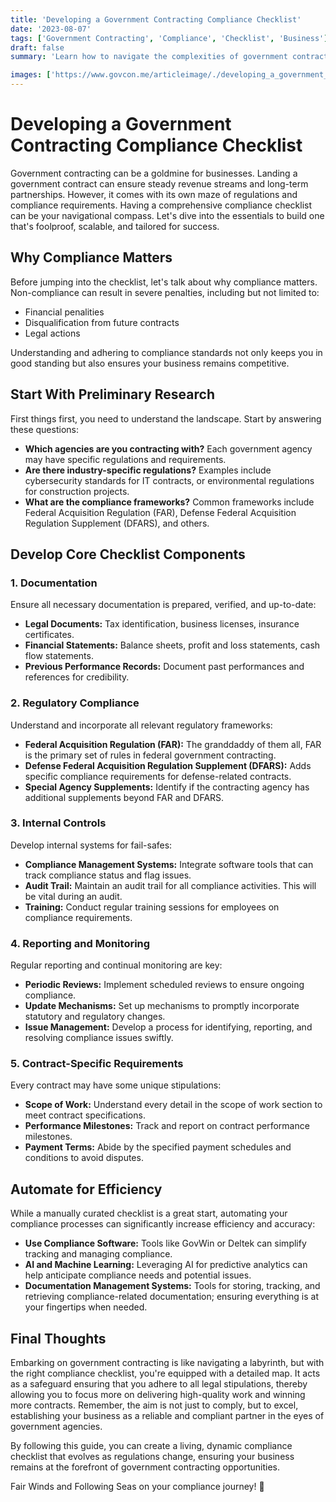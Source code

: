 ```yaml
---
title: 'Developing a Government Contracting Compliance Checklist'
date: '2023-08-07'
tags: ['Government Contracting', 'Compliance', 'Checklist', 'Business']
draft: false
summary: 'Learn how to navigate the complexities of government contracting with a comprehensive compliance checklist.'

images: ['https://www.govcon.me/articleimage/./developing_a_government_contracting_compliance_checklist.webp']
---
```


# Developing a Government Contracting Compliance Checklist

Government contracting can be a goldmine for businesses. Landing a government contract can ensure steady revenue streams and long-term partnerships. However, it comes with its own maze of regulations and compliance requirements. Having a comprehensive compliance checklist can be your navigational compass. Let's dive into the essentials to build one that's foolproof, scalable, and tailored for success.

## Why Compliance Matters

Before jumping into the checklist, let's talk about why compliance matters. Non-compliance can result in severe penalties, including but not limited to:
- Financial penalities
- Disqualification from future contracts
- Legal actions

Understanding and adhering to compliance standards not only keeps you in good standing but also ensures your business remains competitive.

## Start With Preliminary Research

First things first, you need to understand the landscape. Start by answering these questions:

- **Which agencies are you contracting with?** Each government agency may have specific regulations and requirements.
- **Are there industry-specific regulations?** Examples include cybersecurity standards for IT contracts, or environmental regulations for construction projects. 
- **What are the compliance frameworks?** Common frameworks include Federal Acquisition Regulation (FAR), Defense Federal Acquisition Regulation Supplement (DFARS), and others.

## Develop Core Checklist Components

### 1. **Documentation**

Ensure all necessary documentation is prepared, verified, and up-to-date:
- **Legal Documents:** Tax identification, business licenses, insurance certificates.
- **Financial Statements:** Balance sheets, profit and loss statements, cash flow statements.
- **Previous Performance Records:** Document past performances and references for credibility.

### 2. **Regulatory Compliance**

Understand and incorporate all relevant regulatory frameworks:
- **Federal Acquisition Regulation (FAR):** The granddaddy of them all, FAR is the primary set of rules in federal government contracting.
- **Defense Federal Acquisition Regulation Supplement (DFARS):** Adds specific compliance requirements for defense-related contracts.
- **Special Agency Supplements:** Identify if the contracting agency has additional supplements beyond FAR and DFARS.

### 3. **Internal Controls**

Develop internal systems for fail-safes:
- **Compliance Management Systems:** Integrate software tools that can track compliance status and flag issues.
- **Audit Trail:** Maintain an audit trail for all compliance activities. This will be vital during an audit.
- **Training:** Conduct regular training sessions for employees on compliance requirements.

### 4. **Reporting and Monitoring**

Regular reporting and continual monitoring are key:
- **Periodic Reviews:** Implement scheduled reviews to ensure ongoing compliance.
- **Update Mechanisms:** Set up mechanisms to promptly incorporate statutory and regulatory changes.
- **Issue Management:** Develop a process for identifying, reporting, and resolving compliance issues swiftly.

### 5. **Contract-Specific Requirements**

Every contract may have some unique stipulations:
- **Scope of Work:** Understand every detail in the scope of work section to meet contract specifications.
- **Performance Milestones:** Track and report on contract performance milestones.
- **Payment Terms:** Abide by the specified payment schedules and conditions to avoid disputes.

## Automate for Efficiency

While a manually curated checklist is a great start, automating your compliance processes can significantly increase efficiency and accuracy:
- **Use Compliance Software:** Tools like GovWin or Deltek can simplify tracking and managing compliance.
- **AI and Machine Learning:** Leveraging AI for predictive analytics can help anticipate compliance needs and potential issues.
- **Documentation Management Systems:** Tools for storing, tracking, and retrieving compliance-related documentation; ensuring everything is at your fingertips when needed.

## Final Thoughts

Embarking on government contracting is like navigating a labyrinth, but with the right compliance checklist, you're equipped with a detailed map. It acts as a safeguard ensuring that you adhere to all legal stipulations, thereby allowing you to focus more on delivering high-quality work and winning more contracts. Remember, the aim is not just to comply, but to excel, establishing your business as a reliable and compliant partner in the eyes of government agencies.

By following this guide, you can create a living, dynamic compliance checklist that evolves as regulations change, ensuring your business remains at the forefront of government contracting opportunities.

Fair Winds and Following Seas on your compliance journey! 🌟